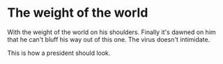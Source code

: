 # The weight of the world
With the weight of the world on his shoulders. Finally it's dawned on him that he can't bluff his way out of this one. The virus doesn't intimidate. 

This is how a president should look. 

